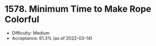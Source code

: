 # 1578. Minimum Time to Make Rope Colorful
- Difficulty: Medium
- Acceptance: 61.3% (as of 2022-03-14)
